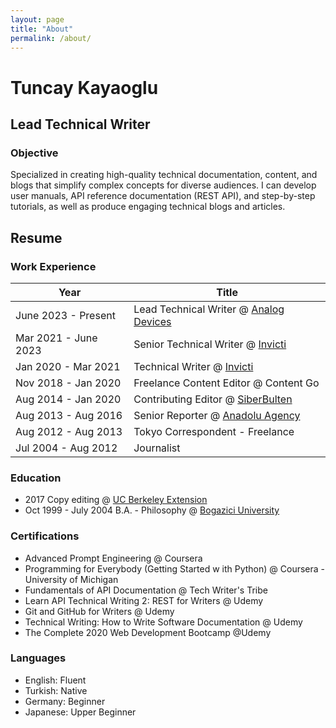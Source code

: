 ```yaml
---
layout: page
title: "About"
permalink: /about/
---
```


# Tuncay Kayaoglu
## Lead Technical Writer

### Objective
Specialized in creating high-quality technical documentation, content, and blogs that simplify complex concepts for diverse audiences. I can develop user manuals, API reference documentation (REST API), and step-by-step tutorials, as well as produce engaging technical blogs and articles.

## Resume

### Work Experience
<table>
  <thead>
    <tr>
      <th>Year</th>
      <th>Title</th>
    </tr>
  </thead>
  <tbody>
    <tr>
      <td>June 2023 - Present</td>
      <td>Lead Technical Writer @ <a href="https://www.analog.com">Analog Devices</a></td>
    </tr>
    <tr>
      <td>Mar 2021 - June 2023</td>
      <td>Senior Technical Writer @ <a href="https://www.invicti.com">Invicti</a></td>
    </tr>
    <tr>
      <td>Jan 2020 - Mar 2021</td>
      <td>Technical Writer @ <a href="https://www.invicti.com">Invicti</a></td>
    </tr>
    <tr>
      <td>Nov 2018 - Jan 2020</td>
      <td>Freelance Content Editor @ Content Go</td>
    </tr>
    <tr>
      <td>Aug 2014 - Jan 2020</td>
      <td>Contributing Editor @ <a href="http://siberbulten.com">SiberBulten</a></td>
    </tr>
    <tr>
      <td>Aug 2013 - Aug 2016</td>
      <td>Senior Reporter @ <a href="https://www.aa.com.tr/en">Anadolu Agency</a></td>
    </tr>
    <tr>
      <td>Aug 2012 - Aug 2013</td>
      <td>Tokyo Correspondent - Freelance</td>
    </tr>
    <tr>
      <td>Jul 2004 - Aug 2012</td>
      <td>Journalist</td>
    </tr>
  </tbody>
</table>


### Education
* 2017  Copy editing @ [UC Berkeley Extension](https://extension.berkeley.edu/) 
* Oct 1999 - July 2004  B.A. - Philosophy @ [Bogazici University](https://www.boun.edu.tr)

### Certifications
* Advanced Prompt Engineering @ Coursera
* Programming for Everybody (Getting Started w ith Python) @ Coursera - University of Michigan
* Fundamentals of API Documentation @ Tech Writer's Tribe
* Learn API Technical Writing 2: REST for Writers @ Udemy
* Git and GitHub for Writers @ Udemy
* Technical Writing: How to Write Software Documentation @ Udemy
* The Complete 2020 Web Development Bootcamp @Udemy

### Languages
* English: Fluent
* Turkish: Native
* Germany: Beginner
* Japanese: Upper Beginner